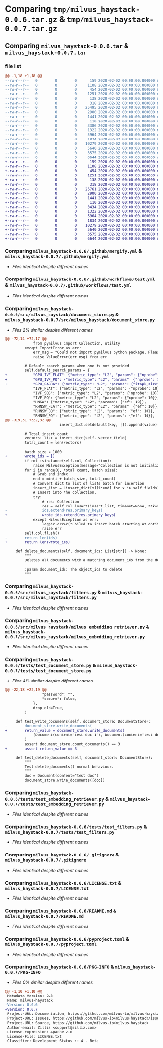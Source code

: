 # Comparing `tmp/milvus_haystack-0.0.6.tar.gz` & `tmp/milvus_haystack-0.0.7.tar.gz`

## Comparing `milvus_haystack-0.0.6.tar` & `milvus_haystack-0.0.7.tar`

### file list

```diff
@@ -1,18 +1,18 @@
--rw-r--r--   0        0        0      159 2020-02-02 00:00:00.000000 milvus_haystack-0.0.6/OWNERS
--rw-r--r--   0        0        0     1108 2020-02-02 00:00:00.000000 milvus_haystack-0.0.6/.github/mergify.yml
--rw-r--r--   0        0        0      454 2020-02-02 00:00:00.000000 milvus_haystack-0.0.6/.github/workflows/main.yml
--rw-r--r--   0        0        0     1251 2020-02-02 00:00:00.000000 milvus_haystack-0.0.6/.github/workflows/test.yml
--rw-r--r--   0        0        0      138 2020-02-02 00:00:00.000000 milvus_haystack-0.0.6/src/milvus_haystack/__about__.py
--rw-r--r--   0        0        0      318 2020-02-02 00:00:00.000000 milvus_haystack-0.0.6/src/milvus_haystack/__init__.py
--rw-r--r--   0        0        0    25495 2020-02-02 00:00:00.000000 milvus_haystack-0.0.6/src/milvus_haystack/document_store.py
--rw-r--r--   0        0        0     2900 2020-02-02 00:00:00.000000 milvus_haystack-0.0.6/src/milvus_haystack/filters.py
--rw-r--r--   0        0        0     1441 2020-02-02 00:00:00.000000 milvus_haystack-0.0.6/src/milvus_haystack/milvus_embedding_retriever.py
--rw-r--r--   0        0        0      110 2020-02-02 00:00:00.000000 milvus_haystack-0.0.6/tests/__init__.py
--rw-r--r--   0        0        0     3386 2020-02-02 00:00:00.000000 milvus_haystack-0.0.6/tests/test_document_store.py
--rw-r--r--   0        0        0     1322 2020-02-02 00:00:00.000000 milvus_haystack-0.0.6/tests/test_embedding_retriever.py
--rw-r--r--   0        0        0     5964 2020-02-02 00:00:00.000000 milvus_haystack-0.0.6/tests/test_filters.py
--rw-r--r--   0        0        0     1834 2020-02-02 00:00:00.000000 milvus_haystack-0.0.6/.gitignore
--rw-r--r--   0        0        0    10279 2020-02-02 00:00:00.000000 milvus_haystack-0.0.6/LICENSE.txt
--rw-r--r--   0        0        0     5640 2020-02-02 00:00:00.000000 milvus_haystack-0.0.6/README.md
--rw-r--r--   0        0        0     3575 2020-02-02 00:00:00.000000 milvus_haystack-0.0.6/pyproject.toml
--rw-r--r--   0        0        0     6644 2020-02-02 00:00:00.000000 milvus_haystack-0.0.6/PKG-INFO
+-rw-r--r--   0        0        0      159 2020-02-02 00:00:00.000000 milvus_haystack-0.0.7/OWNERS
+-rw-r--r--   0        0        0     1108 2020-02-02 00:00:00.000000 milvus_haystack-0.0.7/.github/mergify.yml
+-rw-r--r--   0        0        0      454 2020-02-02 00:00:00.000000 milvus_haystack-0.0.7/.github/workflows/main.yml
+-rw-r--r--   0        0        0     1251 2020-02-02 00:00:00.000000 milvus_haystack-0.0.7/.github/workflows/test.yml
+-rw-r--r--   0        0        0      138 2020-02-02 00:00:00.000000 milvus_haystack-0.0.7/src/milvus_haystack/__about__.py
+-rw-r--r--   0        0        0      318 2020-02-02 00:00:00.000000 milvus_haystack-0.0.7/src/milvus_haystack/__init__.py
+-rw-r--r--   0        0        0    25761 2020-02-02 00:00:00.000000 milvus_haystack-0.0.7/src/milvus_haystack/document_store.py
+-rw-r--r--   0        0        0     2900 2020-02-02 00:00:00.000000 milvus_haystack-0.0.7/src/milvus_haystack/filters.py
+-rw-r--r--   0        0        0     1441 2020-02-02 00:00:00.000000 milvus_haystack-0.0.7/src/milvus_haystack/milvus_embedding_retriever.py
+-rw-r--r--   0        0        0      110 2020-02-02 00:00:00.000000 milvus_haystack-0.0.7/tests/__init__.py
+-rw-r--r--   0        0        0     3434 2020-02-02 00:00:00.000000 milvus_haystack-0.0.7/tests/test_document_store.py
+-rw-r--r--   0        0        0     1322 2020-02-02 00:00:00.000000 milvus_haystack-0.0.7/tests/test_embedding_retriever.py
+-rw-r--r--   0        0        0     5964 2020-02-02 00:00:00.000000 milvus_haystack-0.0.7/tests/test_filters.py
+-rw-r--r--   0        0        0     1834 2020-02-02 00:00:00.000000 milvus_haystack-0.0.7/.gitignore
+-rw-r--r--   0        0        0    10279 2020-02-02 00:00:00.000000 milvus_haystack-0.0.7/LICENSE.txt
+-rw-r--r--   0        0        0     5640 2020-02-02 00:00:00.000000 milvus_haystack-0.0.7/README.md
+-rw-r--r--   0        0        0     3575 2020-02-02 00:00:00.000000 milvus_haystack-0.0.7/pyproject.toml
+-rw-r--r--   0        0        0     6644 2020-02-02 00:00:00.000000 milvus_haystack-0.0.7/PKG-INFO
```

### Comparing `milvus_haystack-0.0.6/.github/mergify.yml` & `milvus_haystack-0.0.7/.github/mergify.yml`

 * *Files identical despite different names*

### Comparing `milvus_haystack-0.0.6/.github/workflows/test.yml` & `milvus_haystack-0.0.7/.github/workflows/test.yml`

 * *Files identical despite different names*

### Comparing `milvus_haystack-0.0.6/src/milvus_haystack/document_store.py` & `milvus_haystack-0.0.7/src/milvus_haystack/document_store.py`

 * *Files 2% similar despite different names*

```diff
@@ -72,14 +72,17 @@
             from pymilvus import Collection, utility
         except ImportError as err:
             err_msg = "Could not import pymilvus python package. Please install it with `pip install pymilvus`."
             raise ValueError(err_msg) from err
 
         # Default search params when one is not provided.
         self.default_search_params = {
+            "GPU_IVF_FLAT": {"metric_type": "L2", "params": {"nprobe": 10}},
+            "GPU_IVF_PQ": {"metric_type": "L2", "params": {"nprobe": 10}},
+            "GPU_CAGRA": {"metric_type": "L2", "params": {"itopk_size": 128}},
             "IVF_FLAT": {"metric_type": "L2", "params": {"nprobe": 10}},
             "IVF_SQ8": {"metric_type": "L2", "params": {"nprobe": 10}},
             "IVF_PQ": {"metric_type": "L2", "params": {"nprobe": 10}},
             "HNSW": {"metric_type": "L2", "params": {"ef": 10}},
             "RHNSW_FLAT": {"metric_type": "L2", "params": {"ef": 10}},
             "RHNSW_SQ": {"metric_type": "L2", "params": {"ef": 10}},
             "RHNSW_PQ": {"metric_type": "L2", "params": {"ef": 10}},
@@ -319,31 +322,32 @@
                         insert_dict.setdefault(key, []).append(value)
 
         # Total insert count
         vectors: list = insert_dict[self._vector_field]
         total_count = len(vectors)
 
         batch_size = 1000
+        wrote_ids = []
         if not isinstance(self.col, Collection):
             raise MilvusException(message="Collection is not initialized")
         for i in range(0, total_count, batch_size):
             # Grab end index
             end = min(i + batch_size, total_count)
             # Convert dict to list of lists batch for insertion
             insert_list = [insert_dict[x][i:end] for x in self.fields]
             # Insert into the collection.
             try:
                 # res: Collection
                 res = self.col.insert(insert_list, timeout=None, **kwargs)
-                ids.extend(res.primary_keys)
+                wrote_ids.extend(res.primary_keys)
             except MilvusException as err:
                 logger.error("Failed to insert batch starting at entity: %s/%s", i, total_count)
                 raise err
         self.col.flush()
-        return len(ids)
+        return len(wrote_ids)
 
     def delete_documents(self, document_ids: List[str]) -> None:
         """
         Deletes all documents with a matching document_ids from the document store.
 
         :param document_ids: The object_ids to delete
         """
```

### Comparing `milvus_haystack-0.0.6/src/milvus_haystack/filters.py` & `milvus_haystack-0.0.7/src/milvus_haystack/filters.py`

 * *Files identical despite different names*

### Comparing `milvus_haystack-0.0.6/src/milvus_haystack/milvus_embedding_retriever.py` & `milvus_haystack-0.0.7/src/milvus_haystack/milvus_embedding_retriever.py`

 * *Files identical despite different names*

### Comparing `milvus_haystack-0.0.6/tests/test_document_store.py` & `milvus_haystack-0.0.7/tests/test_document_store.py`

 * *Files 4% similar despite different names*

```diff
@@ -22,18 +22,19 @@
                 "password": "",
                 "secure": False,
             },
             drop_old=True,
         )
 
     def test_write_documents(self, document_store: DocumentStore):
-        document_store.write_documents(
+        return_value = document_store.write_documents(
             [Document(content="test doc 1"), Document(content="test doc 2"), Document(content="test doc 3")]
         )
         assert document_store.count_documents() == 3
+        assert return_value == 3
 
     def test_delete_documents(self, document_store: DocumentStore):
         """
         Test delete_documents() normal behaviour.
         """
         doc = Document(content="test doc")
         document_store.write_documents([doc])
```

### Comparing `milvus_haystack-0.0.6/tests/test_embedding_retriever.py` & `milvus_haystack-0.0.7/tests/test_embedding_retriever.py`

 * *Files identical despite different names*

### Comparing `milvus_haystack-0.0.6/tests/test_filters.py` & `milvus_haystack-0.0.7/tests/test_filters.py`

 * *Files identical despite different names*

### Comparing `milvus_haystack-0.0.6/.gitignore` & `milvus_haystack-0.0.7/.gitignore`

 * *Files identical despite different names*

### Comparing `milvus_haystack-0.0.6/LICENSE.txt` & `milvus_haystack-0.0.7/LICENSE.txt`

 * *Files identical despite different names*

### Comparing `milvus_haystack-0.0.6/README.md` & `milvus_haystack-0.0.7/README.md`

 * *Files identical despite different names*

### Comparing `milvus_haystack-0.0.6/pyproject.toml` & `milvus_haystack-0.0.7/pyproject.toml`

 * *Files identical despite different names*

### Comparing `milvus_haystack-0.0.6/PKG-INFO` & `milvus_haystack-0.0.7/PKG-INFO`

 * *Files 0% similar despite different names*

```diff
@@ -1,10 +1,10 @@
 Metadata-Version: 2.3
 Name: milvus-haystack
-Version: 0.0.6
+Version: 0.0.7
 Project-URL: Documentation, https://github.com/milvus-io/milvus-haystack#readme
 Project-URL: Issues, https://github.com/milvus-io/milvus-haystack/issues
 Project-URL: Source, https://github.com/milvus-io/milvus-haystack
 Author-email: Zilliz <support@zilliz.com>
 License-Expression: Apache-2.0
 License-File: LICENSE.txt
 Classifier: Development Status :: 4 - Beta
```


